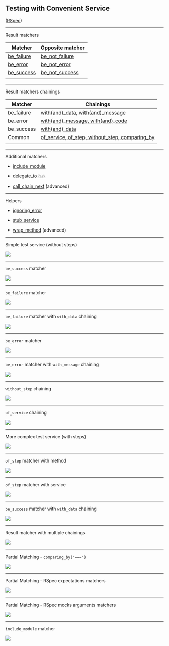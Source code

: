## Testing with Convenient Service

([RSpec](https://rspec.info))

---

Result matchers

| Matcher | Opposite matcher |
| - | - |
| [be_failure](https://github.com/marian13/convenient_service/blob/main/lib/convenient_service/rspec/matchers/custom/results/be_failure.rb) | [be_not_failure](https://github.com/marian13/convenient_service/blob/main/lib/convenient_service/rspec/matchers/custom/results/be_not_failure.rb) |
| [be_error](https://github.com/marian13/convenient_service/blob/main/lib/convenient_service/rspec/matchers/custom/results/be_error.rb) | [be_not_error](https://github.com/marian13/convenient_service/blob/main/lib/convenient_service/rspec/matchers/custom/results/be_not_error.rb) |
| [be_success](https://github.com/marian13/convenient_service/blob/main/lib/convenient_service/rspec/matchers/custom/results/be_success.rb) | [be_not_success](https://github.com/marian13/convenient_service/blob/main/lib/convenient_service/rspec/matchers/custom/results/be_not_success.rb) |
| | |

---

Result matchers chainings

| Matcher | Chainings |
| - | - |
| be_failure | [with(and)_data, with(and)_message](https://github.com/marian13/convenient_service/blob/main/lib/convenient_service/rspec/matchers/custom/results/be_failure.rb) |
| be_error | [with(and)_message, with(and)_code](https://github.com/marian13/convenient_service/blob/main/lib/convenient_service/rspec/matchers/custom/results/be_error.rb) |
| be_success | [with(and)_data](https://github.com/marian13/convenient_service/blob/main/lib/convenient_service/rspec/matchers/custom/results/be_success.rb) |
| Common | [of_service, of_step, without_step, comparing_by](https://github.com/marian13/convenient_service/blob/main/lib/convenient_service/rspec/matchers/custom/results/base.rb) |
| | |

---

Additional matchers

- [include_module](https://github.com/marian13/convenient_service/blob/main/lib/convenient_service/rspec/matchers/custom/include_module.rb)

- [delegate_to 💥💥](https://github.com/marian13/convenient_service/blob/main/lib/convenient_service/rspec/matchers/custom/delegate_to.rb)

- [call_chain_next](https://github.com/marian13/convenient_service/blob/main/lib/convenient_service/rspec/matchers/custom/call_chain_next.rb) (advanced)

---

Helpers

- [ignoring_error](https://github.com/marian13/convenient_service/blob/main/lib/convenient_service/rspec/helpers/custom/ignoring_error.rb)

- [stub_service](https://github.com/marian13/convenient_service/blob/main/lib/convenient_service/rspec/helpers/custom/stub_service.rb)

- [wrap_method](https://github.com/marian13/convenient_service/blob/main/lib/convenient_service/rspec/helpers/custom/wrap_method.rb) (advanced)

---

Simple test service (without steps)

<div class="image">
  <img src="slides/convenient_service/5/testing/simple_test_service.png">

  <a class="sticker" href="https://github.com/marian13/convenient_service/blob/main/lib/convenient_service/examples/standard/gemfile/services/assert_file_exists.rb" target="_blank"></a>
</div>

---

`be_success` matcher

<div class="image">
  <img src="slides/convenient_service/5/testing/be_success.png">

  <a class="sticker" href="https://github.com/marian13/convenient_service/blob/main/spec/lib/convenient_service/examples/standard/gemfile/services/assert_file_exists_spec.rb" target="_blank"></a>
</div>

---

`be_failure` matcher

<div class="image">
  <img src="slides/convenient_service/5/testing/be_failure.png">

  <a class="sticker" href="https://github.com/marian13/convenient_service/blob/main/spec/lib/convenient_service/examples/standard/gemfile/services/assert_file_exists_spec.rb" target="_blank"></a>
</div>

---

`be_failure` matcher with `with_data` chaining

<div class="image">
  <img src="slides/convenient_service/5/testing/be_failure_with_data.png">

  <a class="sticker" href="https://github.com/marian13/convenient_service/blob/main/spec/lib/convenient_service/examples/standard/gemfile/services/assert_file_exists_spec.rb" target="_blank"></a>
</div>

---

`be_error` matcher

<div class="image">
  <img src="slides/convenient_service/5/testing/be_error.png">

  <a class="sticker" href="https://github.com/marian13/convenient_service/blob/main/spec/lib/convenient_service/examples/standard/gemfile/services/assert_file_exists_spec.rb" target="_blank"></a>
</div>

---

`be_error` matcher with `with_message` chaining

<div class="image">
  <img src="slides/convenient_service/5/testing/be_error_with_message.png">

  <a class="sticker" href="https://github.com/marian13/convenient_service/blob/main/spec/lib/convenient_service/examples/standard/gemfile/services/assert_file_exists_spec.rb" target="_blank"></a>
</div>

---

`without_step` chaining

<div class="image">
  <img src="slides/convenient_service/5/testing/without_step.png">

  <a class="sticker" href="https://github.com/marian13/convenient_service/blob/main/spec/lib/convenient_service/examples/standard/gemfile/services/assert_file_exists_spec.rb" target="_blank"></a>
</div>

---

`of_service` chaining

<div class="image">
  <img src="slides/convenient_service/5/testing/of_service.png">

  <a class="sticker" href="https://github.com/marian13/convenient_service/blob/main/spec/lib/convenient_service/examples/standard/gemfile/services/assert_file_exists_spec.rb" target="_blank"></a>
</div>

---

More complex test service (with steps)

<div class="image">
  <img src="slides/convenient_service/5/testing/more_complex_test_service.png">

  <a class="sticker" href="https://github.com/marian13/convenient_service/blob/main/lib/convenient_service/examples/standard/gemfile/services/read_file_content.rb" target="_blank"></a>
</div>

---

`of_step` matcher with method

<div class="image">
  <img src="slides/convenient_service/5/testing/of_step_with_method.png">

  <a class="sticker" href="https://github.com/marian13/convenient_service/blob/main/spec/lib/convenient_service/examples/standard/gemfile/services/read_file_content_spec.rb" target="_blank"></a>
</div>

---

`of_step` matcher with service

<div class="image">
  <img src="slides/convenient_service/5/testing/of_step_with_service.png">

  <a class="sticker" href="https://github.com/marian13/convenient_service/blob/main/spec/lib/convenient_service/examples/standard/gemfile/services/read_file_content_spec.rb" target="_blank"></a>
</div>

---

`be_success` matcher with `with_data` chaining

<div class="image">
  <img src="slides/convenient_service/5/testing/be_success_with_data.png">

  <a class="sticker" href="https://github.com/marian13/convenient_service/blob/main/spec/lib/convenient_service/examples/standard/gemfile/services/read_file_content_spec.rb" target="_blank"></a>
</div>

---

Result matcher with multiple chainings

<div class="image">
  <img src="slides/convenient_service/5/testing/be_success_with_multiple_chainings.png">

  <a class="sticker" href="https://github.com/marian13/convenient_service/blob/main/spec/lib/convenient_service/examples/standard/gemfile/services/read_file_content_spec.rb" target="_blank"></a>
</div>

---

Partial Matching - `comparing_by("===")`

<div class="image">
  <img src="slides/convenient_service/5/testing/comparing_by.png">

  <a class="sticker" href="https://github.com/marian13/convenient_service/blob/main/spec/lib/convenient_service/examples/standard/date_time/services/safe_parse_spec.rb" target="_blank"></a>
</div>

---

Partial Matching - RSpec expectations matchers

<div class="image">
  <img src="slides/convenient_service/5/testing/rspec_expectation_matchers.png">

  <a class="sticker" href="https://rspec.info/features/3-12/rspec-expectations/built-in-matchers" target="_blank"></a>
</div>

---

Partial Matching - RSpec mocks arguments matchers

<div class="image">
  <img src="slides/convenient_service/5/testing/rspec_mocks_arguments_matchers.png">

  <a class="sticker" href="https://rspec.info/features/3-12/rspec-mocks/setting-constraints/matching-arguments" target="_blank"></a>
</div>

---

`include_module` matcher

<div class="image">
  <img src="slides/convenient_service/5/testing/include_module.png">

  <a class="sticker" href="https://github.com/marian13/convenient_service/blob/main/spec/lib/convenient_service/examples/standard/gemfile/services/assert_file_exists_spec.rb" target="_blank"></a>
</div>
